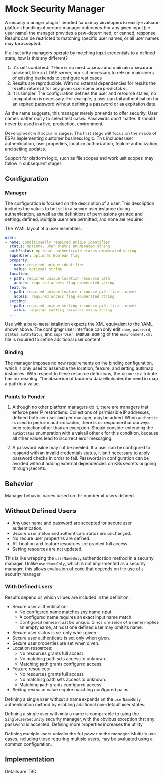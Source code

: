 # Mock Security Manager

A security manager plugin intended for use by developers to easily evaluate platform handling of verious manager outcomes. For any given input (i.e., user name) the manager provides a pew-determined, or canned, response. Results can be restricted to matching specific user names, or all user names may be accepted.

If all security managers operate by matching input credentials to a defined state, how is this any different?
1. It's self contained. THere is no need to setup and maintain a separate backend, like an LDAP server, nor is it necessary to rely on mainainers of existing backends to configure test cases.
1. Results are reproducible. With no external dependencies for results the results returned for any given user name are predictable.
1. It is simpler. The configuration defines the user and resource states; no computation is necessary. For example, a user can fail authentication for an expired password without defining a password or an expiration date.

As the name suggests, this manager merely pretends to offer security. User names matter oonly to select test cases. Passwords don't matter. It should never be used in a live, production, environment.

Development will occur in stages. The first stage will focus on the needs of ESPs implementing customer business logic. This includes user authentication, user properties, location authorization, feature authorization, and setting updates.

Support for platform logic, such as file scopes and work unit scopes, may follow in subsequent stages.

## Configuration

### Manager

The configuration is focused on the description of a user. This description includes the values to bet set in a secure user instance during authentication, as well as the definitions of permissions granted and settings defined. Multiple users are permitted, and none are required.

The YAML layout of a user resembles:

```yml
user:
- name: conditionally required unique identifier
  status: optional user status enumerated string
  authStatus: optional authenticate status enumerated string
  superUser: optional Boolean flag
  property:
  - name: required unique identifier
    value: optional string
  location:
  - path: required unique location resource path
    access: required access flag enumerated string
  feature:
  - path: required unique feature resource path (i.e., name)
    access: required access flag enumerated string
  setting:
  - path: required unique setting resource path (i.e., name)
    value: required setting resource value string
  ...
```

Use with a bare-metal istallation expexts the XML equivalent to the YAML shown above. The configmgr user interface can only edit `name`, `password`, `status`, `authStatus`, and `superUser`. Manual editing of the `environment.xml` file is required to define additional user content.

### Binding

The manager imposes no new requirements on the binding configuration, which is only used to assemble the location, feature, and setting authmap instances. With respect to these resource definitions, the `resource` attribute has no meaning. The abscence of *backend* data eliminates the need to map a path to a value.

### Points to Ponder

1. Although no other platform managers do it, there are managers that enforce peer IP restrictions. Collections of permissible IP addresses, defined both per user and per manager, may be added. When `authorize` is used to perform authentication, there is no response that conveys peer rejection other than an exception. Should consider extending the `authStatus` enumeration with a valuall other e for this condition, because all other values lead to incorrect error messaging.

1. A password value may not be needed. If a user can be configured to respond with an invalid credentials status, it isn't necessary to apply password checks in order to fail. Passwords in configuration can be avoided without adding external dependencies on K8s secrets or going through jsecrets.

## Behavior

Manager behavior varies based on the number of users defined.

## Without Defined Users

- Any user name and password are accepted for secure user authentication.
- Secure user status and authenticate status are unchanged.
- No secure user properties are defined.
- All location and feature resources are granted full access.
- Setting resources are not updated.

This is like wrapping the `userNameOnly` authentication method in a security manager. Unlike `userNameOnly`, which is not implemented as a security manager, this allows evaluation of code that depends on the use of a security manager.

### With Defined Users

Results depend on which values are included in the definition.

- Secure user authentication:
  - No configured name matches any name input.
  - A configured name requires an exact input name match.
  - Configured names must be unique. Since omission of a name implies an empty name, at most one defined user may omit its name.
- Secure user status is set only when given.
- Secure user authenticate is set only when given.
- Secure user properties are set when given.
- Location resources:
  - No resources grants full access.
  - No matching path sets access to unknown.
  - Matching path grants configured access.
- Feature resources:
  - No resources grants full access.
  - No matching path sets access to unknown.
  - Matching path grants configured access.
- Setting resource value require matching configured paths.

Defining a single user without a name expands on the `userNameOnly` authentication method by enabling additional non-default user states.

Defining a single user with only a name is comparable to using the `SingleUserSecurity` security manager, with the obvious exception that any password is accepted. Defining more properties increases the utility.

Defining multiple users unlocks the full power of the manager. Multiple use cases, including those requiring multiple users, may be avaluated using a common configuration.

## Implementation

Details are TBD.